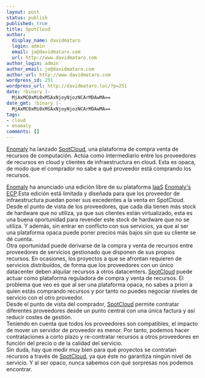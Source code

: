 ```yaml
---
layout: post
status: publish
published: true
title: SpotCloud
author:
  display_name: davidmataro
  login: admin
  email: jo@davidmataro.com
  url: http://www.davidmataro.com
author_login: admin
author_email: jo@davidmataro.com
author_url: http://www.davidmataro.com
wordpress_id: 251
wordpress_url: http://davidmataro.loc/?p=251
date: !binary |-
  MjAxMC0xMi0xMSAxNjoyNjozNCArMDAwMA==
date_gmt: !binary |-
  MjAxMC0xMi0xMSAxNjoyNjozNCArMDAwMA==
tags:
- cloud
- enomaly
comments: []
---
```

<p><a title="Enomalism" href="http://www.enomalism.com/" target="_blank">Enomaly</a> ha lanzado <a title="SpotCloud" href="http://www.spotcloud.com/" target="_blank">SpotCloud</a>, una plataforma de compra venta de recursos de computación. Actúa como intermediario entre los proveedores de recursos en cloud y clientes de infraestructura en cloud. Esta es opaca, de modo que el comprador no sabe a qué proveedor está comprando los recursos.</p>
<div id="gt-res-c">
<div id="gt-res-p">
<div id="gt-res-data">
<div id="gt-res-content">
<div dir="ltr"><a title="Enomalism" href="http://www.enomalism.com/" target="_blank">Enomaly</a> ha anunciado una edición libre de su plataforma <a title="IaaS" href="http://en.wikipedia.org/wiki/Infrastructure_as_a_service#Infrastructure" target="_blank">IaaS</a> <a title="Enomaly's ECP" href="http://www.enomaly.com" target="_blank">Enomaly's ECP</a>.Esta edición está limitada y diseñada para que los proveedor de infraestructura puedan poner sus excedentes a la venta en SpotCloud.</div>
<div dir="ltr">Desde el punto de vista de los proveedores, que cada día tienen más stock de hardware que no utiliza, ya que sus clientes están virtualizado, esta es una buena oportunidad para revender este stock de hardware que no se utiliza. Y además, sin entrar en conflicto con sus servicios, ya que al ser una plataforma opaca puede poner precios más bajos sin que su cliente se dé cuenta.</div>
<div dir="ltr">Otra oportunidad puede derivarse de la compra y venta de recursos entre proveedores de servicios gestionado que disponen de sus propios recursos. En ocasiones, los proyectos a que se afrontan requieren de servicios distribuidos, de forma que los proveedores con un único datacenter deben alquilar recursos a otros datacenters. <a title="SpotCloud" href="http://www.spotcloud.com/" target="_blank">SpotCloud</a> puede actuar como plataforma reguladora de compra y venta de recursos. El problema que veo es que al ser una plataforma opaca, no sabes a priori a quien estás comprando recursos y por tanto no puedes negociar niveles de servicio con el otro proveedor.</div>
<div dir="ltr">Desde el punto de vista del comprador, <a title="SpotCloud" href="http://www.spotcloud.com/" target="_blank">SpotCloud</a> permite contratar diferentes proveedores desde un punto central con una única factura y así reducir costes de gestión.</div>
<div dir="ltr">Teniendo en cuenta que todos los proveedores son compatibles, el impacto de mover un servidor de proveedor es menor. Por tanto, podemos hacer contrataciones a corto plazo y re-contratar recursos a otros proveedores en función del precio o de la calidad del servicio.</div>
<div dir="ltr">Sin duda, hay que medir muy bien para qué proyectos se contratan recursos a través de <a title="SpotCloud" href="http://www.spotcloud.com/" target="_blank">SpotCloud</a>, ya que éste no garantiza ningún nivel de servicio. Y al ser opaco, nunca sabemos con qué sorpresas nos podemos encontrar.</div>
</div>
</div>
</div>
</div>
